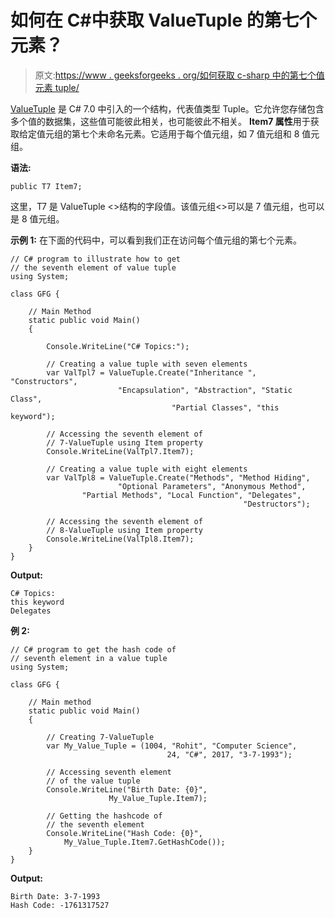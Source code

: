 # 如何在 C#中获取 ValueTuple 的第七个元素？

> 原文:[https://www . geeksforgeeks . org/如何获取 c-sharp 中的第七个值元素 tuple/](https://www.geeksforgeeks.org/how-to-get-seventh-element-of-the-valuetuple-in-c-sharp/)

[ValueTuple](https://www.geeksforgeeks.org/valuetuple-in-c-sharp/) 是 C# 7.0 中引入的一个结构，代表值类型 Tuple。它允许您存储包含多个值的数据集，这些值可能彼此相关，也可能彼此不相关。 **Item7 属性**用于获取给定值元组的第七个未命名元素。它适用于每个值元组，如 7 值元组和 8 值元组。

**语法:**

```
public T7 Item7;
```

这里，T7 是 ValueTuple <>结构的字段值。该值元组<>可以是 7 值元组，也可以是 8 值元组。

**示例 1:** 在下面的代码中，可以看到我们正在访问每个值元组的第七个元素。

```
// C# program to illustrate how to get
// the seventh element of value tuple
using System;

class GFG {

    // Main Method
    static public void Main()
    {

        Console.WriteLine("C# Topics:");

        // Creating a value tuple with seven elements
        var ValTpl7 = ValueTuple.Create("Inheritance ", "Constructors", 
                        "Encapsulation", "Abstraction", "Static Class",
                                    "Partial Classes", "this keyword");

        // Accessing the seventh element of 
        // 7-ValueTuple using Item property
        Console.WriteLine(ValTpl7.Item7);

        // Creating a value tuple with eight elements
        var ValTpl8 = ValueTuple.Create("Methods", "Method Hiding",
                        "Optional Parameters", "Anonymous Method",
                "Partial Methods", "Local Function", "Delegates",
                                                    "Destructors");

        // Accessing the seventh element of 
        // 8-ValueTuple using Item property
        Console.WriteLine(ValTpl8.Item7);
    }
}
```

**Output:**

```
C# Topics:
this keyword
Delegates

```

**例 2:**

```
// C# program to get the hash code of
// seventh element in a value tuple
using System;

class GFG {

    // Main method
    static public void Main()
    {

        // Creating 7-ValueTuple
        var My_Value_Tuple = (1004, "Rohit", "Computer Science", 
                                   24, "C#", 2017, "3-7-1993");

        // Accessing seventh element
        // of the value tuple
        Console.WriteLine("Birth Date: {0}",
                      My_Value_Tuple.Item7);

        // Getting the hashcode of 
        // the seventh element
        Console.WriteLine("Hash Code: {0}",
            My_Value_Tuple.Item7.GetHashCode());
    }
}
```

**Output:**

```
Birth Date: 3-7-1993
Hash Code: -1761317527

```